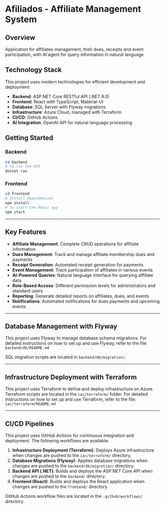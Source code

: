 # Afiliados - Affiliate Management System

## Overview
Application for affiliates management, their dues, receipts and event participation, with AI agent for query information in natural language.

## Technology Stack
This project uses modern technologies for efficient development and deployment:

- **Backend**: ASP.NET Core RESTful API (.NET 9.0)
- **Frontend**: React with TypeScript, Material-UI
- **Database**: SQL Server with Flyway migrations
- **Infrastructure**: Azure Cloud, managed with Terraform
- **CI/CD**: GitHub Actions
- **AI Integration**: OpenAI API for natural language processing

## Getting Started

### Backend
```powershell
cd backend
# To run the API
dotnet run
```

### Frontend
```powershell
cd frontend
# Install dependencies
npm install
# To start the React app
npm start
```

---

## Key Features

- **Affiliate Management**: Complete CRUD operations for affiliate information
- **Dues Management**: Track and manage affiliate membership dues and payments
- **Receipt Generation**: Automated receipt generation for payments
- **Event Management**: Track participation of affiliates in various events
- **AI-Powered Queries**: Natural language interface for querying affiliate data
- **Role-Based Access**: Different permission levels for administrators and standard users
- **Reporting**: Generate detailed reports on affiliates, dues, and events
- **Notifications**: Automated notifications for dues payments and upcoming events

---

## Database Management with Flyway

This project uses Flyway to manage database schema migrations.
For detailed instructions on how to set up and use Flyway, refer to the file:
`backend/db/README.md`

SQL migration scripts are located in `backend/db/migration/`.

---

## Infrastructure Deployment with Terraform

This project uses Terraform to define and deploy infrastructure on Azure.
Terraform scripts are located in the `iac/terraform/` folder.
For detailed instructions on how to set up and use Terraform, refer to the file:
`iac/terraform/README.md`

---

## CI/CD Pipelines

This project uses GitHub Actions for continuous integration and deployment. The following workflows are available:

1. **Infrastructure Deployment (Terraform)**: Deploys Azure infrastructure when changes are pushed to the `iac/terraform/` directory.
2. **Database Migrations (Flyway)**: Applies database migrations when changes are pushed to the `backend/db/migration/` directory.
3. **Backend API (.NET)**: Builds and deploys the ASP.NET Core API when changes are pushed to the `backend/` directory.
4. **Frontend (React)**: Builds and deploys the React application when changes are pushed to the `frontend/` directory.

GitHub Actions workflow files are located in the `.github/workflows/` directory. 
